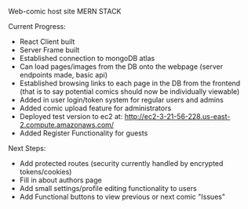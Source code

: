Web-comic host site
MERN STACK


Current Progress:
- React Client built
- Server Frame built
- Established connection to mongoDB atlas
- Can load pages/images from the DB onto the webpage (server endpoints made, basic api)
- Established browsing links to each page in the DB from the frontend (that is to say potential comics should now be individually viewable)
- Added in user login/token system for regular users and admins
- Added comic upload feature for administrators
- Deployed test version to ec2 at: http://ec2-3-21-56-228.us-east-2.compute.amazonaws.com/
- Added Register Functionality for guests

Next Steps:
- Add protected routes (security currently handled by encrypted tokens/cookies)
- Fill in about authors page
- Add small settings/profile editing functionality to users
- Add Functional buttons to view previous or next comic "Issues"
